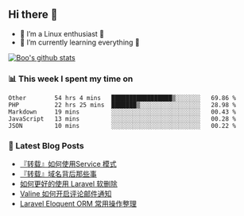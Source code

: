 ## Hi there 👋
* 🔭 I’m a Linux enthusiast 🐧️
* 🏃️ I’m currently learning everything 🏃️

[![Boo's github stats](https://github-readme-stats.vercel.app/api?username=0xAiKang)](https://github.com/anuraghazra/github-readme-stats)

<!-- [![Most Used Langs](https://github-readme-stats.vercel.app/api/top-langs/?username=0xAiKang)](https://github.com/anuraghazra/github-readme-stats) -->

### 📊 This week I spent my time on
<!--START_SECTION:waka-->
```text
Other        54 hrs 4 mins   █████████████████▒░░░░░░░   69.86 % 
PHP          22 hrs 25 mins  ███████▒░░░░░░░░░░░░░░░░░   28.98 % 
Markdown     19 mins         ░░░░░░░░░░░░░░░░░░░░░░░░░   00.43 % 
JavaScript   13 mins         ░░░░░░░░░░░░░░░░░░░░░░░░░   00.28 % 
JSON         10 mins         ░░░░░░░░░░░░░░░░░░░░░░░░░   00.22 % 
```
<!--END_SECTION:waka-->

### 📕 Latest Blog Posts
<!-- BLOG-POST-LIST:START -->
- [『转载』如何使用Service 模式](https://www.0x2beace.com/how-to-use-service-mode/)
- [『转载』域名背后那些事](https://www.0x2beace.com/those-things-behind-the-domain-name/)
- [如何更好的使用 Laravel 软删除](https://www.0x2beace.com/how-to-better-use-laravel-soft-delete/)
- [Valine 如何开启评论邮件通知](https://www.0x2beace.com/how-does-valine-turn-on-comment-email-notifications/)
- [Laravel Eloquent ORM 常用操作整理](https://www.0x2beace.com/laravel-eloquent-orm-common-operations-finishing/)
<!-- BLOG-POST-LIST:END -->

